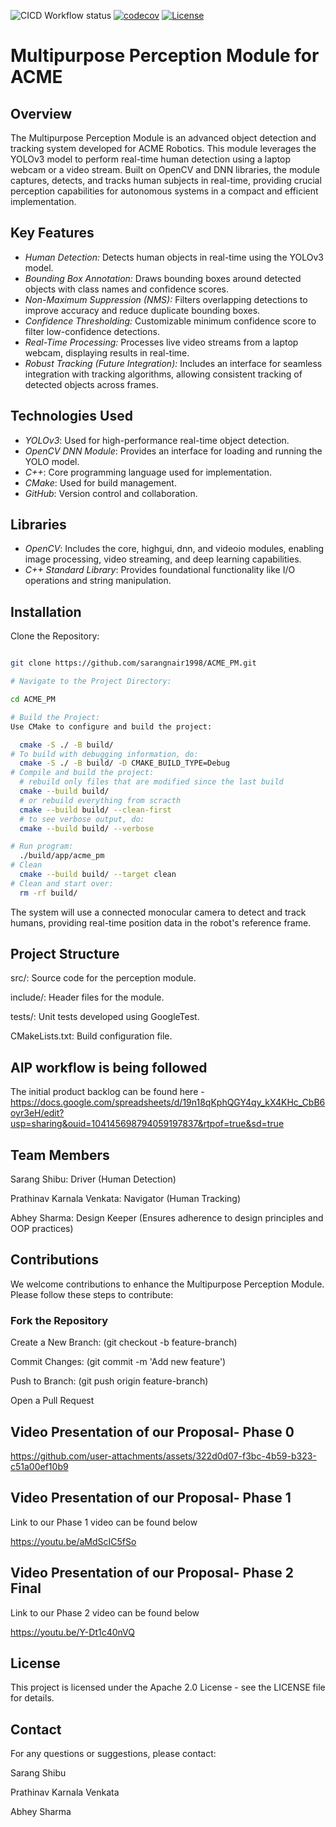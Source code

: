 ![CICD Workflow status](https://github.com/sarangnair1998/ACME_PM/actions/workflows/run-unit-test-and-upload-codecov.yml/badge.svg) 
[![codecov](https://codecov.io/gh/sarangnair1998/ACME_PM/graph/badge.svg?token=KVRGXJYNSB)](https://codecov.io/gh/sarangnair1998/ACME_PM)
[![License](https://img.shields.io/badge/license-MIT-blue.svg)](LICENSE)


# Multipurpose Perception Module for ACME 

## Overview
The Multipurpose Perception Module is an advanced object detection and tracking system developed for ACME Robotics. This module leverages the YOLOv3 model to perform real-time human detection using a laptop webcam or a video stream. Built on OpenCV and DNN libraries, the module captures, detects, and tracks human subjects in real-time, providing crucial perception capabilities for autonomous systems in a compact and efficient implementation.

## Key Features
- *Human Detection:* Detects human objects in real-time using the YOLOv3 model.
- *Bounding Box Annotation:* Draws bounding boxes around detected objects with class names and confidence scores.
- *Non-Maximum Suppression (NMS):* Filters overlapping detections to improve accuracy and reduce duplicate bounding boxes.
- *Confidence Thresholding:* Customizable minimum confidence score to filter low-confidence detections.
- *Real-Time Processing:* Processes live video streams from a laptop webcam, displaying results in real-time.
- *Robust Tracking (Future Integration):* Includes an interface for seamless integration with tracking algorithms, allowing consistent tracking of detected objects across frames.

## Technologies Used
- *YOLOv3*: Used for high-performance real-time object detection.
- *OpenCV DNN Module*: Provides an interface for loading and running the YOLO model.
- *C++*: Core programming language used for implementation.
- *CMake*: Used for build management.
- *GitHub*: Version control and collaboration.

## Libraries
- *OpenCV*: Includes the core, highgui, dnn, and videoio modules, enabling image processing, video streaming, and deep learning capabilities.
- *C++ Standard Library*: Provides foundational functionality like I/O operations and string manipulation.

## Installation

Clone the Repository:

```bash

git clone https://github.com/sarangnair1998/ACME_PM.git

# Navigate to the Project Directory:

cd ACME_PM

# Build the Project:
Use CMake to configure and build the project:

  cmake -S ./ -B build/
# To build with debugging information, do:
  cmake -S ./ -B build/ -D CMAKE_BUILD_TYPE=Debug
# Compile and build the project:
  # rebuild only files that are modified since the last build
  cmake --build build/
  # or rebuild everything from scracth
  cmake --build build/ --clean-first
  # to see verbose output, do:
  cmake --build build/ --verbose

# Run program:
  ./build/app/acme_pm
# Clean
  cmake --build build/ --target clean
# Clean and start over:
  rm -rf build/
```

The system will use a connected monocular camera to detect and track humans, providing real-time position data in the robot's reference frame.

## Project Structure

src/: Source code for the perception module.

include/: Header files for the module.

tests/: Unit tests developed using GoogleTest.

CMakeLists.txt: Build configuration file.

## AIP workflow is being followed

The initial product backlog can be found here - https://docs.google.com/spreadsheets/d/19n18qKphQGY4qy_kX4KHc_CbB6oyr3eH/edit?usp=sharing&ouid=104145698794059197837&rtpof=true&sd=true

## Team Members

Sarang Shibu: Driver (Human Detection)

Prathinav Karnala Venkata: Navigator (Human Tracking)

Abhey Sharma: Design Keeper (Ensures adherence to design principles and OOP practices)

## Contributions

We welcome contributions to enhance the Multipurpose Perception Module. Please follow these steps to contribute:

### Fork the Repository

Create a New Branch: (git checkout -b feature-branch)

Commit Changes: (git commit -m 'Add new feature')

Push to Branch: (git push origin feature-branch)

Open a Pull Request

## Video Presentation of our Proposal- Phase 0



https://github.com/user-attachments/assets/322d0d07-f3bc-4b59-b323-c51a00ef10b9


## Video Presentation of our Proposal- Phase 1

Link to our Phase 1 video can be found below

https://youtu.be/aMdScIC5fSo

## Video Presentation of our Proposal- Phase 2 Final

Link to our Phase 2 video can be found below

https://youtu.be/Y-Dt1c40nVQ


## License

This project is licensed under the Apache 2.0 License - see the LICENSE file for details.

## Contact

For any questions or suggestions, please contact:

Sarang Shibu

Prathinav Karnala Venkata

Abhey Sharma
